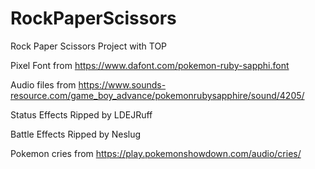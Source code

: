 # RockPaperScissors
Rock Paper Scissors Project with TOP


Pixel Font from https://www.dafont.com/pokemon-ruby-sapphi.font

Audio files from https://www.sounds-resource.com/game_boy_advance/pokemonrubysapphire/sound/4205/

Status Effects Ripped by LDEJRuff

Battle Effects Ripped by Neslug

Pokemon cries from https://play.pokemonshowdown.com/audio/cries/
